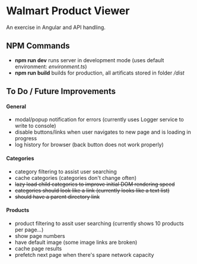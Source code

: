 # Walmart Product Viewer
An exercise in Angular and API handling.

## NPM Commands
- **npm run dev** runs server in development mode (uses default environment: *environment.ts*)
- **npm run build** builds for production, all artificats stored in folder */dist*

## To Do / Future Improvements

#### General
- modal/popup notification for errors (currently uses Logger service to write to console)
- disable buttons/links when user navigates to new page and is loading in progress
- log history for browser (back button does not work properly)

#### Categories
- category filtering to assist user searching
- cache categories (categories don't change often)
- ~~lazy load child categories to improve initial DOM rendering speed~~
- ~~categories should look like a link (currently looks like a text list)~~
- ~~should have a parent directory link~~

#### Products
- product filtering to assit user searching (currently shows 10 products per page...)
- show page numbers
- have default image (some image links are broken)
- cache page results
- prefetch next page when there's spare network capacity